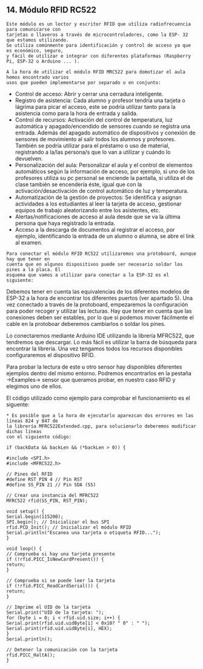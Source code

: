 ## 14. Módulo RFID RC522 ## 

```
Este módulo es un lector y escritor RFID que utiliza radiofrecuencia para comunicarse con
tarjetas o llaveros a través de microcontroladores, como la ESP- 32 que estamos utilizando.
Se utiliza comúnmente para identificación y control de acceso ya que es económico, seguro,
y fácil de utilizar e integrar con diferentes plataformas (Raspberry Pi, ESP-32 o Arduino ... ).
```
```
A la hora de utilizar el módulo RFID MRC522 para domotizar el aula hemos encontrado varios
usos que pueden implementarse por separado o en conjunto:
```
- Control de acceso: Abrir y cerrar una cerradura inteligente.
- Registro de asistencia: Cada alumno y profesor tendría una tarjeta o lágrima para
    picar el acceso, este se podría utilizar tanto para la asistencia como para la hora de
    entrada y salida.
- Control de recursos: Activación del control de temperatura, luz automática y
    apagado/encendido de sensores cuando se registra una entrada. Además del
    apagado automático de dispositivos y conexión de sensores de movimiento al salir
    todos los alumnos y profesores. También se podría utilizar para el préstamo o uso de
    material, registrando a la/las persona/s que lo van a utilizar y cuándo lo devuelven.
- Personalización del aula: Personalizar el aula y el control de elementos automáticos
    según la información de acceso, por ejemplo, si uno de los profesores utiliza su pc
    personal se enciende la pantalla, si utiliza el de clase también se encendería éste,
    igual que con la activación/desactivación de control automático de luz y temperatura.
- Automatización de la gestión de proyectos: Se identifica y asignan actividades a
    los estudiantes al leer la tarjeta de acceso, gestionar equipos de trabajo aleatorizando
    entre los asistentes, etc.
- Alertas/notificaciones de acceso al aula desde que se va la última persona que
    haya registrado la entrada.
- Acceso a la descarga de documentos al registrar el acceso, por ejemplo,
    identificando la entrada de un alumno o alumna, se abre el link al examen.

```
Para conectar el módulo RFID RC522 utilizaremos una protoboard, aunque hay que tener en
cuenta que en algunos dispositivos puede ser necesario soldar los pines a la placa. El
esquema que vamos a utilizar para conectar a la ESP-32 es el siguiente:
```

Debemos tener en cuenta las equivalencias de los diferentes modelos de ESP-32 a la hora
de encontrar los diferentes puertos (ver apartado 5). Una vez conectado a través de la
protoboard, empezaremos la configuración para poder recoger y utilizar las lecturas. Hay que
tener en cuenta que las conexiones deben ser estables, por lo que si podemos mover
fácilmente el cable en la protoboar deberemos cambiarlos o soldar los pines.

Lo conectaremos mediante Arduino IDE utilizando la librería MFRC522, que tendremos que
descargar. Lo más fácil es utilizar la barra de búsqueda para encontrar la librería.
Una vez tengamos todos los recursos disponibles configuraremos el dispositivo RFID.

Para probar la lectura de este u otro sensor hay disponibles diferentes ejemplos dentro del
mismo entorno. Podremos encontrarlos en la pestaña →Examples→
sensor que queramos probar, en nuestro caso RFID y elegimos uno de ellos.


El código utilizado como ejemplo para comprobar el funcionamiento es el siguente:

```
* Es posible que a la hora de ejecutarlo aparezcan dos errores en las líneas 824 y 847 de
la librería MFRC522Extended.cpp, para solucionarlo deberemos modificar dichas líneas
con el siguiente código:
```
```
if (backData && backLen && (*backLen > 0)) {
```
```
#include <SPI.h>
#include <MFRC522.h>
```
```
// Pines del RFID
#define RST_PIN 4 // Pin RST
#define SS_PIN 21 // Pin SDA (SS)
```
```
// Crear una instancia del MFRC522
MFRC522 rfid(SS_PIN, RST_PIN);
```
```
void setup() {
Serial.begin(115200);
SPI.begin(); // Inicializar el bus SPI
rfid.PCD_Init(); // Inicializar el módulo RFID
Serial.println("Escanea una tarjeta o etiqueta RFID...");
}
```
```
void loop() {
// Comprueba si hay una tarjeta presente
if (!rfid.PICC_IsNewCardPresent()) {
return;
}
```
```
// Comprueba si se puede leer la tarjeta
if (!rfid.PICC_ReadCardSerial()) {
return;
}
```
```
// Imprime el UID de la tarjeta
Serial.print("UID de la tarjeta: ");
for (byte i = 0; i < rfid.uid.size; i++) {
Serial.print(rfid.uid.uidByte[i] < 0x10? " 0" : " ");
Serial.print(rfid.uid.uidByte[i], HEX);
}
Serial.println();
```
```
// Detener la comunicación con la tarjeta
rfid.PICC_HaltA();
}
```
